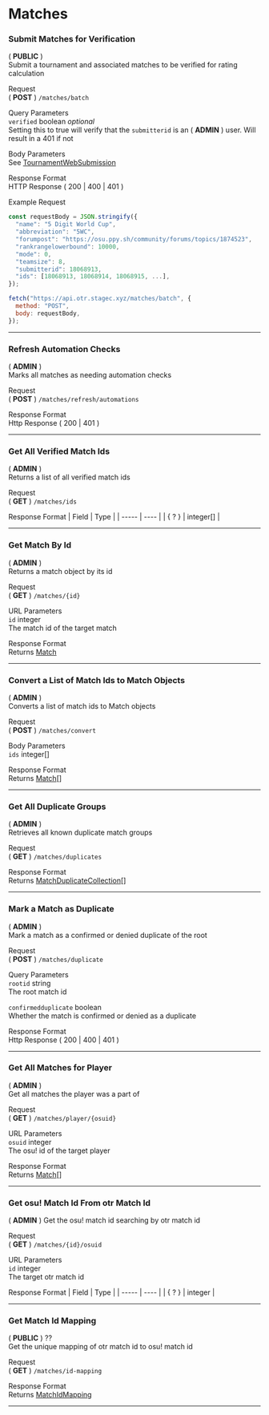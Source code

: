 # Matches

### Submit Matches for Verification
( **PUBLIC** )\
Submit a tournament and associated matches to be verified for rating calculation

Request\
( **POST** ) `/matches/batch`

Query Parameters\
`verified` boolean *optional*\
Setting this to true will verify that the `submitterid` is an ( **ADMIN** ) user. Will result in a 401 if not

Body Parameters\
See [TournamentWebSubmission](/api/objects/en.md#tournamentwebsubmission)

Response Format\
HTTP Response ( 200 | 400 | 401 )

Example Request
```js
const requestBody = JSON.stringify({
  "name": "5 Digit World Cup",
  "abbreviation": "5WC",
  "forumpost": "https://osu.ppy.sh/community/forums/topics/1874523",
  "rankrangelowerbound": 10000,
  "mode": 0,
  "teamsize": 8,
  "submitterid": 18068913,
  "ids": [18068913, 18068914, 18068915, ...],
});

fetch("https://api.otr.stagec.xyz/matches/batch", {
  method: "POST",
  body: requestBody,
});
```

---

### Refresh Automation Checks

( **ADMIN** )\
Marks all matches as needing automation checks

Request\
( **POST** ) `/matches/refresh/automations`

Response Format\
Http Response ( 200 | 401 )

---

### Get All Verified Match Ids

( **ADMIN** )\
Returns a list of all verified match ids

Request\
( **GET** ) `/matches/ids`

Response Format
| Field | Type |
| ----- | ---- |
| { ? } | integer[] |

---

### Get Match By Id

( **ADMIN** )\
Returns a match object by its id

Request\
( **GET** ) `/matches/{id}`

URL Parameters\
`id` integer\
The match id of the target match

Response Format\
Returns [Match](/api/objects/en.md#match)

---

### Convert a List of Match Ids to Match Objects

( **ADMIN** )\
Converts a list of match ids to Match objects

Request\
( **POST** ) `/matches/convert`

Body Parameters\
`ids` integer[]

Response Format\
Returns [Match](/api/objects/en.md#match)[]

---

### Get All Duplicate Groups

( **ADMIN** )\
Retrieves all known duplicate match groups

Request\
( **GET** ) `/matches/duplicates`

Response Format\
Returns [MatchDuplicateCollection](/api/objects/en.md#matchduplicatecollection)[]

---

### Mark a Match as Duplicate

( **ADMIN** )\
Mark a match as a confirmed or denied duplicate of the root

Request\
( **POST** ) `/matches/duplicate`

Query Parameters\
`rootid` string\
The root match id

`confirmedduplicate` boolean\
Whether the match is confirmed or denied as a duplicate

Response Format\
Http Response ( 200 | 400 | 401 )

---

### Get All Matches for Player

( **ADMIN** )\
Get all matches the player was a part of

Request\
( **GET** ) `/matches/player/{osuid}`

URL Parameters\
`osuid` integer\
The osu! id of the target player

Response Format\
Returns [Match](/api/objects/en.md#match)[]

---

### Get osu! Match Id From otr Match Id

( **ADMIN** )
Get the osu! match id searching by otr match id

Request\
( **GET** ) `/matches/{id}/osuid`

URL Parameters\
`id` integer\
The target otr match id

Response Format
| Field | Type |
| ----- | ---- |
| { ? } | integer |

---

### Get Match Id Mapping

( **PUBLIC** ) ??\
Get the unique mapping of otr match id to osu! match id

Request\
( **GET** ) `/matches/id-mapping`

Response Format\
Returns [MatchIdMapping](/api/objects/en.md#matchidmapping)

---